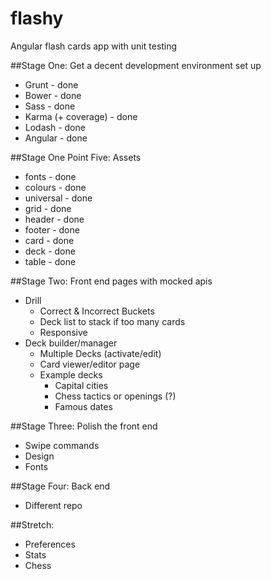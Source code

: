 # flashy
Angular flash cards app with unit testing

##Stage One: Get a decent development environment set up

 - Grunt - done
 - Bower - done
 - Sass - done
 - Karma (+ coverage) - done
 - Lodash - done
 - Angular - done

##Stage One Point Five: Assets

 - fonts - done
 - colours - done
 - universal - done
 - grid - done
 - header - done
 - footer - done
 - card - done
 - deck - done
 - table - done

##Stage Two: Front end pages with mocked apis

 - Drill
 	- Correct & Incorrect Buckets
 	- Deck list to stack if too many cards
 	- Responsive
 - Deck builder/manager
 	- Multiple Decks (activate/edit)
 	- Card viewer/editor page
 	- Example decks 
 		- Capital cities
 		- Chess tactics or openings (?)
 		- Famous dates

##Stage Three: Polish the front end

 - Swipe commands
 - Design
 - Fonts

##Stage Four: Back end

 - Different repo

##Stretch:

 - Preferences
 - Stats
 - Chess